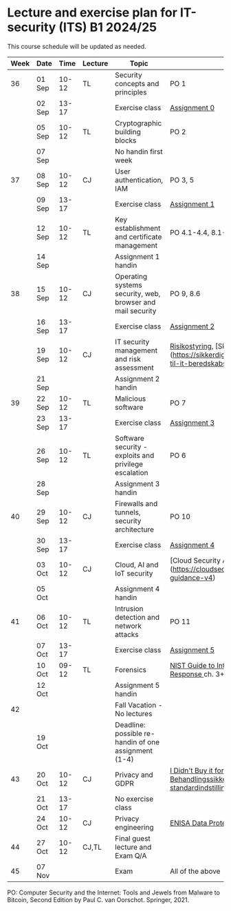 # Lecture and exercise plan for IT-security (ITS) B1 2024/25

This course schedule will be updated as needed.

| Week | Date   | Time             | Lecture | Topic                                                     | Material|
| ---- | ----   | -----            | ------- | -----                                                     | --------|
| 36   | 01 Sep | 10-12            | TL      | Security concepts and principles                          | PO 1
|      | 02 Sep | 13-17            |         | Exercise class                                            | [Assignment 0](assignments/assignment0.md)
|      | 05 Sep | 10-12            | TL      | Cryptographic building blocks                             | PO 2
|      | 07 Sep |                  |         | No handin first week                                      | 
| 37   | 08 Sep | 10-12            | CJ      | User authentication, IAM                                  | PO 3, 5
|      | 09 Sep | 13-17            |         | Exercise class                                            | [Assignment 1](assignments/assignment1.md)
|      | 12 Sep | 10-12            | TL      | Key establishment and certificate management              | PO 4.1-4.4, 8.1-8.5
|      | 14 Sep |                  |         | Assignment 1 handin                                       | 
| 38   | 15 Sep | 10-12            | CJ      | Operating systems security, web, browser and mail security| PO 9, 8.6
|      | 16 Sep | 13-17            |         | Exercise class                                            | [Assignment 2](assignments/assignment2.md)
|      | 19 Sep | 10-12            | CJ      | IT security management and risk assessment 		         | [Risikostyring](https://sikkerdigital.dk/media/6835/vejledning_til_risikostyring-_nden_for_informationssikkerhed_2020.pdf), [Skabelon til beredskabspolitik] (https://sikkerdigital.dk/Media/637787961326953184/skabelon-til-it-beredskabspolitik-2022.docx) 
|      | 21 Sep |                  |         | Assignment 2 handin                                       | 
| 39   | 22 Sep | 10-12            | TL      | Malicious software                                        | PO 7
|      | 23 Sep | 13-17            |         | Exercise class                                            | [Assignment 3](assignments/assignment3.md)
|      | 26 Sep | 10-12            | TL      | Software security - exploits and privilege escalation     | PO 6
|      | 28 Sep |                  |         | Assignment 3 handin                                       | 
| 40   | 29 Sep | 10-12            | CJ      | Firewalls and tunnels, security architecture              | PO 10
|      | 30 Sep | 13-17            |         | Exercise class                                            | [Assignment 4](assignments/assignment4.md)
|      | 03 Oct | 10-12            | CJ      | Cloud, AI and IoT security                                    | [Cloud Security Alliance pp.8-35] (https://cloudsecurityalliance.org/download/artifacts/security-guidance-v4)
|      | 05 Oct |                  |         | Assignment 4 handin                                       | 
| 41   | 06 Oct | 10-12            | TL      | Intrusion detection and network attacks                   | PO 11
|      | 07 Oct | 13-17            |         | Exercise class                                            | [Assignment 5](assignments/assignment5.md)
|      | 10 Oct | 09-12            | TL      | Forensics                                                 | [NIST Guide to Integrating Forensic Techniques into Incident Response ](https://nvlpubs.nist.gov/nistpubs/legacy/sp/nistspecialpublication800-86.pdf) ch. 3+4
|      | 12 Oct |                  |         | Assignment 5 handin                                       | 
| 42   |        |                  |         | Fall Vacation - No lectures                               |
|      | 19 Oct |                  |         | Deadline: possible re-handin of one assignment (1-4)      |
| 43   | 20 Oct | 10-12            | CJ      | Privacy and GDPR				                             | [I Didn't Buy it for Myself, Cranor](http://lorrie.cranor.org/pubs/personalization-privacy.pdf) og [Datatilsynet: Behandlingssikkerhed og databeskyttelse gennem design og standardindstillinger, del II](https://www.datatilsynet.dk/Media/637689328983143992/Behandlingssikkerhed%20og%20databeskyttelse%20gennem%20design%20og%20standardindstillinger_2018.pdf)
|      | 21 Oct | 13-17            |         | No exercise class                                         | 
|      | 24 Oct | 10-12            | CJ      | Privacy engineering                                       | [ENISA Data Protection Engineering](https://www.enisa.europa.eu/publications/data-protection-engineering/@@download/fullReport)
| 44   | 27 Oct | 10-12            | CJ,TL   | Final guest lecture and Exam Q/A                          | 
| 45   | 07 Nov |                  |         | Exam                                                      | All of the above

PO: Computer Security and the Internet: Tools and Jewels from Malware to Bitcoin, Second Edition by Paul C. van Oorschot. Springer, 2021.



